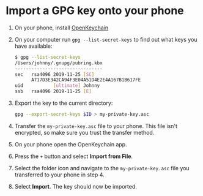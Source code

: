 # Import a GPG key onto your phone

1. On your phone, install [OpenKeychain](https://www.openkeychain.org/)
2. On your computer run `gpg --list-secret-keys` to find out what keys you have available:

	```bash
	$ gpg --list-secret-keys
	/Users/johnny/.gnupg/pubring.kbx
	--------------------------------
	sec   rsa4096 2019-11-25 [SC]
	      A717D3E342CA94F3E04A51D4E2E4A167B1B617FE
	uid           [ultimate] Johnny
	ssb   rsa4096 2019-11-25 [E]
	```

3. Export the key to the current directory:

	```bash
	gpg --export-secret-keys $ID > my-private-key.asc
	```

4. Transfer the `my-private-key.asc` file to your phone. This file isn't encrypted, so make sure you trust the transfer method.
5. On your phone open the OpenKeychain app.
6. Press the `+` button and select **Import from File**.
7. Select the folder icon and navigate to the `my-private-key.asc` file you transferred to your phone in step 4.
8. Select **Import**. The key should now be imported.
